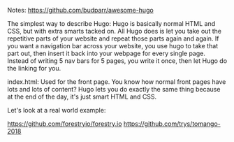 
Notes:
https://github.com/budparr/awesome-hugo


The simplest way to describe Hugo:
Hugo is basically normal HTML and CSS, but with extra smarts tacked on.
All Hugo does is let you take out the repetitive parts of your website and repeat those parts again and again.
If you want a navigation bar across your website, you use hugo to take that part out, then insert it back into your webpage for every single page.
Instead of writing 5 nav bars for 5 pages, you write it once, then let Hugo do the linking for you.


index.html: Used for the front page. You know how normal front pages have lots and lots of content? Hugo lets you do exactly the same thing because at the end of the day, it's just smart HTML and CSS.

Let's look at a real world example:


https://github.com/forestryio/forestry.io
https://github.com/trys/tomango-2018


